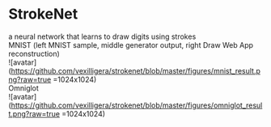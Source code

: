 # StrokeNet  
a neural network that learns to draw digits using strokes  
MNIST (left MNIST sample, middle generator output, right Draw Web App reconstruction)  
![avatar](https://github.com/vexilligera/strokenet/blob/master/figures/mnist_result.png?raw=true =1024x1024)  
Omniglot  
![avatar](https://github.com/vexilligera/strokenet/blob/master/figures/omniglot_result.png?raw=true =1024x1024)  
